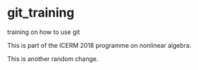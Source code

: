 # git_training
training on how to use git

This is part of the ICERM 2018 programme on nonlinear algebra.

This
is
another
random
change.
